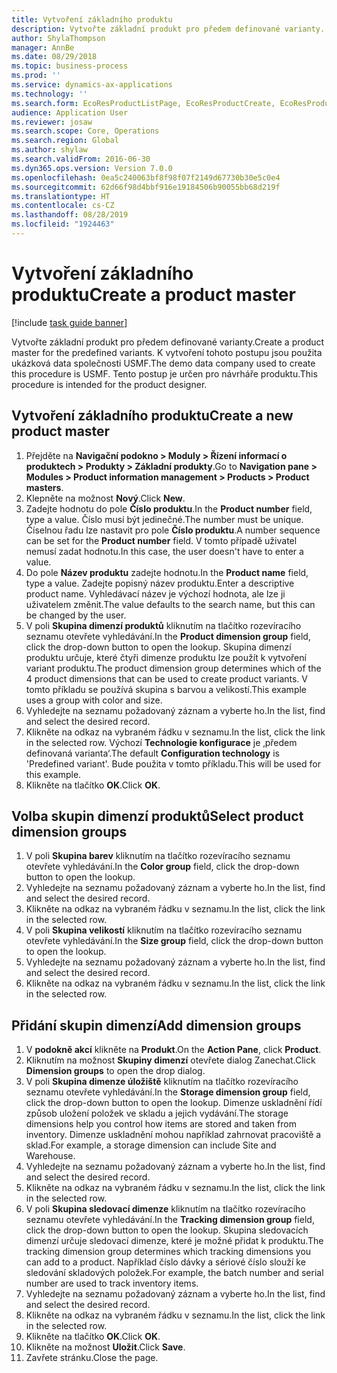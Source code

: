 ```yaml
---
title: Vytvoření základního produktu
description: Vytvořte základní produkt pro předem definované varianty.
author: ShylaThompson
manager: AnnBe
ms.date: 08/29/2018
ms.topic: business-process
ms.prod: ''
ms.service: dynamics-ax-applications
ms.technology: ''
ms.search.form: EcoResProductListPage, EcoResProductCreate, EcoResProductDetails, EcoResProductInventoryDimensionGroups
audience: Application User
ms.reviewer: josaw
ms.search.scope: Core, Operations
ms.search.region: Global
ms.author: shylaw
ms.search.validFrom: 2016-06-30
ms.dyn365.ops.version: Version 7.0.0
ms.openlocfilehash: 0ea5c240063bf8f98f07f2149d67730b30e5c0e4
ms.sourcegitcommit: 62d66f98d4bbf916e19184506b90055bb68d219f
ms.translationtype: HT
ms.contentlocale: cs-CZ
ms.lasthandoff: 08/28/2019
ms.locfileid: "1924463"
---
```

# <a name="create-a-product-master"></a><span data-ttu-id="68c5b-103">Vytvoření základního produktu</span><span class="sxs-lookup"><span data-stu-id="68c5b-103">Create a product master</span></span>

[!include [task guide banner](../../includes/task-guide-banner.md)]

<span data-ttu-id="68c5b-104">Vytvořte základní produkt pro předem definované varianty.</span><span class="sxs-lookup"><span data-stu-id="68c5b-104">Create a product master for the predefined variants.</span></span> <span data-ttu-id="68c5b-105">K vytvoření tohoto postupu jsou použita ukázková data společnosti USMF.</span><span class="sxs-lookup"><span data-stu-id="68c5b-105">The demo data company used to create this procedure is USMF.</span></span> <span data-ttu-id="68c5b-106">Tento postup je určen pro návrháře produktu.</span><span class="sxs-lookup"><span data-stu-id="68c5b-106">This procedure is intended for the product designer.</span></span>


## <a name="create-a-new-product-master"></a><span data-ttu-id="68c5b-107">Vytvoření základního produktu</span><span class="sxs-lookup"><span data-stu-id="68c5b-107">Create a new product master</span></span>
1. <span data-ttu-id="68c5b-108">Přejděte na **Navigační podokno > Moduly > Řízení informací o produktech > Produkty > Základní produkty**.</span><span class="sxs-lookup"><span data-stu-id="68c5b-108">Go to **Navigation pane > Modules > Product information management > Products > Product masters**.</span></span>
2. <span data-ttu-id="68c5b-109">Klepněte na možnost **Nový**.</span><span class="sxs-lookup"><span data-stu-id="68c5b-109">Click **New**.</span></span>
3. <span data-ttu-id="68c5b-110">Zadejte hodnotu do pole **Číslo produktu**.</span><span class="sxs-lookup"><span data-stu-id="68c5b-110">In the **Product number** field, type a value.</span></span> <span data-ttu-id="68c5b-111">Číslo musí být jedinečné.</span><span class="sxs-lookup"><span data-stu-id="68c5b-111">The number must be unique.</span></span> <span data-ttu-id="68c5b-112">Číselnou řadu lze nastavit pro pole **Číslo produktu**.</span><span class="sxs-lookup"><span data-stu-id="68c5b-112">A number sequence can be set for the **Product number** field.</span></span> <span data-ttu-id="68c5b-113">V tomto případě uživatel nemusí zadat hodnotu.</span><span class="sxs-lookup"><span data-stu-id="68c5b-113">In this case, the user doesn't have to enter a value.</span></span>
4. <span data-ttu-id="68c5b-114">Do pole **Název produktu** zadejte hodnotu.</span><span class="sxs-lookup"><span data-stu-id="68c5b-114">In the **Product name** field, type a value.</span></span> <span data-ttu-id="68c5b-115">Zadejte popisný název produktu.</span><span class="sxs-lookup"><span data-stu-id="68c5b-115">Enter a descriptive product name.</span></span> <span data-ttu-id="68c5b-116">Vyhledávací název je výchozí hodnota, ale lze ji uživatelem změnit.</span><span class="sxs-lookup"><span data-stu-id="68c5b-116">The value defaults to the search name, but this can be changed by the user.</span></span>
5. <span data-ttu-id="68c5b-117">V poli **Skupina dimenzí produktů** kliknutím na tlačítko rozevíracího seznamu otevřete vyhledávání.</span><span class="sxs-lookup"><span data-stu-id="68c5b-117">In the **Product dimension group** field, click the drop-down button to open the lookup.</span></span> <span data-ttu-id="68c5b-118">Skupina dimenzí produktu určuje, které čtyři dimenze produktu lze použít k vytvoření variant produktu.</span><span class="sxs-lookup"><span data-stu-id="68c5b-118">The product dimension group determines which of the 4 product dimensions that can be used to create product variants.</span></span> <span data-ttu-id="68c5b-119">V tomto příkladu se používá skupina s barvou a velikostí.</span><span class="sxs-lookup"><span data-stu-id="68c5b-119">This example uses a group with color and size.</span></span>
6. <span data-ttu-id="68c5b-120">Vyhledejte na seznamu požadovaný záznam a vyberte ho.</span><span class="sxs-lookup"><span data-stu-id="68c5b-120">In the list, find and select the desired record.</span></span>
7. <span data-ttu-id="68c5b-121">Klikněte na odkaz na vybraném řádku v seznamu.</span><span class="sxs-lookup"><span data-stu-id="68c5b-121">In the list, click the link in the selected row.</span></span> <span data-ttu-id="68c5b-122">Výchozí **Technologie konfigurace** je ‚předem definovaná varianta‘.</span><span class="sxs-lookup"><span data-stu-id="68c5b-122">The default **Configuration technology** is 'Predefined variant'.</span></span> <span data-ttu-id="68c5b-123">Bude použita v tomto příkladu.</span><span class="sxs-lookup"><span data-stu-id="68c5b-123">This will be used for this example.</span></span>
8. <span data-ttu-id="68c5b-124">Klikněte na tlačítko **OK**.</span><span class="sxs-lookup"><span data-stu-id="68c5b-124">Click **OK**.</span></span>

## <a name="select-product-dimension-groups"></a><span data-ttu-id="68c5b-125">Volba skupin dimenzí produktů</span><span class="sxs-lookup"><span data-stu-id="68c5b-125">Select product dimension groups</span></span>
1. <span data-ttu-id="68c5b-126">V poli **Skupina barev** kliknutím na tlačítko rozevíracího seznamu otevřete vyhledávání.</span><span class="sxs-lookup"><span data-stu-id="68c5b-126">In the **Color group** field, click the drop-down button to open the lookup.</span></span>
2. <span data-ttu-id="68c5b-127">Vyhledejte na seznamu požadovaný záznam a vyberte ho.</span><span class="sxs-lookup"><span data-stu-id="68c5b-127">In the list, find and select the desired record.</span></span>
3. <span data-ttu-id="68c5b-128">Klikněte na odkaz na vybraném řádku v seznamu.</span><span class="sxs-lookup"><span data-stu-id="68c5b-128">In the list, click the link in the selected row.</span></span>
4. <span data-ttu-id="68c5b-129">V poli **Skupina velikostí** kliknutím na tlačítko rozevíracího seznamu otevřete vyhledávání.</span><span class="sxs-lookup"><span data-stu-id="68c5b-129">In the **Size group** field, click the drop-down button to open the lookup.</span></span>
5. <span data-ttu-id="68c5b-130">Vyhledejte na seznamu požadovaný záznam a vyberte ho.</span><span class="sxs-lookup"><span data-stu-id="68c5b-130">In the list, find and select the desired record.</span></span>
6. <span data-ttu-id="68c5b-131">Klikněte na odkaz na vybraném řádku v seznamu.</span><span class="sxs-lookup"><span data-stu-id="68c5b-131">In the list, click the link in the selected row.</span></span>

## <a name="add-dimension-groups"></a><span data-ttu-id="68c5b-132">Přidání skupin dimenzí</span><span class="sxs-lookup"><span data-stu-id="68c5b-132">Add dimension groups</span></span>
1. <span data-ttu-id="68c5b-133">V **podokně akcí** klikněte na **Produkt**.</span><span class="sxs-lookup"><span data-stu-id="68c5b-133">On the **Action Pane**, click **Product**.</span></span>
2. <span data-ttu-id="68c5b-134">Kliknutím na možnost **Skupiny dimenzí** otevřete dialog Zanechat.</span><span class="sxs-lookup"><span data-stu-id="68c5b-134">Click **Dimension groups** to open the drop dialog.</span></span>
3. <span data-ttu-id="68c5b-135">V poli **Skupina dimenze úložiště** kliknutím na tlačítko rozevíracího seznamu otevřete vyhledávání.</span><span class="sxs-lookup"><span data-stu-id="68c5b-135">In the **Storage dimension group** field, click the drop-down button to open the lookup.</span></span> <span data-ttu-id="68c5b-136">Dimenze uskladnění řídí způsob uložení položek ve skladu a jejich vydávání.</span><span class="sxs-lookup"><span data-stu-id="68c5b-136">The storage dimensions help you control how items are stored and taken from inventory.</span></span> <span data-ttu-id="68c5b-137">Dimenze uskladnění mohou například zahrnovat pracoviště a sklad.</span><span class="sxs-lookup"><span data-stu-id="68c5b-137">For example, a storage dimension can include Site and Warehouse.</span></span>
4. <span data-ttu-id="68c5b-138">Vyhledejte na seznamu požadovaný záznam a vyberte ho.</span><span class="sxs-lookup"><span data-stu-id="68c5b-138">In the list, find and select the desired record.</span></span>
5. <span data-ttu-id="68c5b-139">Klikněte na odkaz na vybraném řádku v seznamu.</span><span class="sxs-lookup"><span data-stu-id="68c5b-139">In the list, click the link in the selected row.</span></span>
6. <span data-ttu-id="68c5b-140">V poli **Skupina sledovací dimenze** kliknutím na tlačítko rozevíracího seznamu otevřete vyhledávání.</span><span class="sxs-lookup"><span data-stu-id="68c5b-140">In the **Tracking dimension group** field, click the drop-down button to open the lookup.</span></span> <span data-ttu-id="68c5b-141">Skupina sledovacích dimenzí určuje sledovací dimenze, které je možné přidat k produktu.</span><span class="sxs-lookup"><span data-stu-id="68c5b-141">The tracking dimension group determines which tracking dimensions you can add to a product.</span></span> <span data-ttu-id="68c5b-142">Například číslo dávky a sériové číslo slouží ke sledování skladových položek.</span><span class="sxs-lookup"><span data-stu-id="68c5b-142">For example, the batch number and serial number are used to track inventory items.</span></span>
7. <span data-ttu-id="68c5b-143">Vyhledejte na seznamu požadovaný záznam a vyberte ho.</span><span class="sxs-lookup"><span data-stu-id="68c5b-143">In the list, find and select the desired record.</span></span>
8. <span data-ttu-id="68c5b-144">Klikněte na odkaz na vybraném řádku v seznamu.</span><span class="sxs-lookup"><span data-stu-id="68c5b-144">In the list, click the link in the selected row.</span></span>
9. <span data-ttu-id="68c5b-145">Klikněte na tlačítko **OK**.</span><span class="sxs-lookup"><span data-stu-id="68c5b-145">Click **OK**.</span></span>
10. <span data-ttu-id="68c5b-146">Klikněte na možnost **Uložit**.</span><span class="sxs-lookup"><span data-stu-id="68c5b-146">Click **Save**.</span></span>
11. <span data-ttu-id="68c5b-147">Zavřete stránku.</span><span class="sxs-lookup"><span data-stu-id="68c5b-147">Close the page.</span></span>

